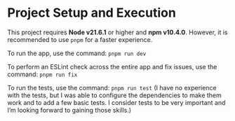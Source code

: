 # Project Setup and Execution

This project requires **Node v21.6.1** or higher and **npm v10.4.0**. However, it is recommended to use `pnpm` for a faster experience.

To run the app, use the command: `pnpm run dev`

To perform an ESLint check across the entire app and fix issues, use the command: `pnpm run fix`

To run the tests, use the command: `pnpm run test`
(I have no experience with the tests, but I was able to configure the dependencies to make them work and to add a few basic tests. I consider tests to be very important and I’m looking forward to gaining those skills.)
